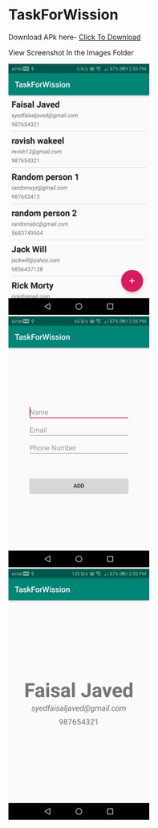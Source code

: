 # TaskForWission

Download APk here- <a href="app-debug.apk"> Click To Download </a>

View Screenshot In the Images Folder

<img src="images/1.jpg" height="500">
<img src="images/2.jpg" height="500">
<img src="images/3.jpg" height="500">

